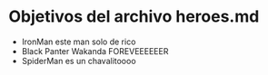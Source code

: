 # Objetivos del archivo heroes.md

* IronMan este man solo de rico
* Black Panter Wakanda FOREVEEEEEER
* SpiderMan es un chavalitoooo
